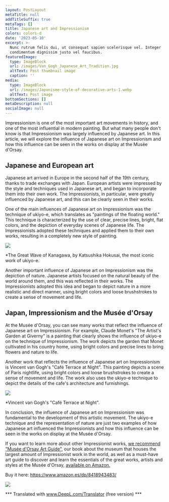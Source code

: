 ```yaml
---
layout: PostLayout
metaTitle: null
addTitleSuffix: true
metaTags: []
title: Japanese art and Impressionism
colors: colors-d
date: '2023-05-10'
excerpt: >-
  Nunc rutrum felis dui, ut consequat sapien scelerisque vel. Integer
  condimentum dignissim justo vel faucibus.
featuredImage:
  type: ImageBlock
  url: /images/Van_Gogh_Japanese_Art_Tradition.jpg
  altText: Post thumbnail image
  caption: ''
media:
  type: ImageBlock
  url: /images/Japonisme-style-of-decorative-arts-1.webp
  altText: Post image
bottomSections: []
metaDescription: null
socialImage: null
---
```

Impressionism is one of the most important art movements in history, and one of the most influential in modern painting. But what many people don't know is that Impressionism was largely influenced by Japanese art. In this article, we will explore the influence of Japanese art on Impressionism and how this influence can be seen in the works on display at the Musée d'Orsay.

## Japanese and European art

Japanese art arrived in Europe in the second half of the 19th century, thanks to trade exchanges with Japan. European artists were impressed by the style and techniques used in Japanese art, and began to incorporate them into their own work. The Impressionists, in particular, were greatly influenced by Japanese art, and this can be clearly seen in their works.

One of the main influences of Japanese art on Impressionism was the technique of ukiyo-e, which translates as "paintings of the floating world." This technique is characterized by the use of clear, precise lines, bright, flat colors, and the depiction of everyday scenes of Japanese life. The Impressionists adopted these techniques and applied them to their own works, resulting in a completely new style of painting.

![](https://upload.wikimedia.org/wikipedia/commons/thumb/0/0d/Great_Wave_off_Kanagawa2.jpg/1200px-Great_Wave_off_Kanagawa2.jpg)

*The Great Wave of Kanagawa, by Katsushika Hokusai, the most iconic work of ukiyo-e.

Another important influence of Japanese art on Impressionism was the depiction of nature. Japanese artists focused on the natural beauty of the world around them, and this was reflected in their works. The Impressionists adopted this idea and began to depict nature in a more realistic and direct manner, using bright colors and loose brushstrokes to create a sense of movement and life.

## Japan, Impressionism and the Musée d'Orsay

At the Musée d'Orsay, you can see many works that reflect the influence of Japanese art on Impressionism. For example, Claude Monet's "The Artist's Garden at Giverny" is a painting that clearly shows the influence of ukiyo-e on the technique of Impressionism. The work depicts the garden that Monet cultivated in his country home, using bright colors and precise lines to bring flowers and nature to life.

Another work that reflects the influence of Japanese art on Impressionism is Vincent van Gogh's "Café Terrace at Night". This painting depicts a scene of Paris nightlife, using bright colors and loose brushstrokes to create a sense of movement and life. The work also uses the ukiyo-e technique to depict the details of the cafe's architecture and furnishings.

![](https://blog.vangoghgallery.com/wp-content/uploads/cafe.jpg)

*Vincent van Gogh's "Café Terrace at Night".

In conclusion, the influence of Japanese art on Impressionism was fundamental to the development of this artistic movement. The ukiyo-e technique and the representation of nature are just two examples of how Japanese art influenced the Impressionists and how this influence can be seen in the works on display at the Musée d'Orsay.

If you want to learn more about other Impressionist works, [we recommend "Musée d'Orsay Art Guide"](https://www.amazon.es/dp/8418943483/), our book about the museum that houses the largest amount of Impressionist work in the world, as well as a must-have art guide to discover and learn the essentials of the great works, artists and styles at the Musée d'Orsay, [available on Amazon.](https://www.amazon.es/Museo-Orsay-Gu%C3%ADa-arte-esenciales/dp/8418943483/)

Buy it here: <https://www.amazon.es/dp/8418943483/>

![](/images/1677159480.png)

*** Translated with www.DeepL.com/Translator (free version) ***

